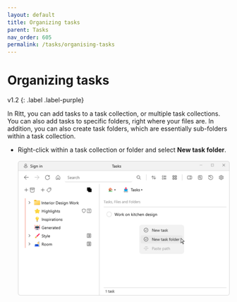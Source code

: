 ```yaml
---
layout: default
title: Organizing tasks
parent: Tasks
nav_order: 605
permalink: /tasks/organising-tasks
---
```


# Organizing tasks
v1.2
{: .label .label-purple}

In Ritt, you can add tasks to a task collection, or multiple task collections. You can also add tasks to specific folders, right where your files are. In addition, you can also create task folders, which are essentially sub-folders within a task collection.

- Right-click within a task collection or folder and select **New task folder**.<br/><br/>![Creating a task folder](../img/v1.2-PNG-Creating-a-Task-Folder.png)

